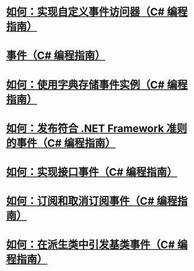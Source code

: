 # [如何：实现自定义事件访问器（C# 编程指南）](how-to-implement-custom-event-accessors.md)
# [事件（C# 编程指南）](index.md)
# [如何：使用字典存储事件实例（C# 编程指南）](how-to-use-a-dictionary-to-store-event-instances.md)
# [如何：发布符合 .NET Framework 准则的事件（C# 编程指南）](how-to-publish-events-that-conform-to-net-framework-guidelines.md)
# [如何：实现接口事件（C# 编程指南）](how-to-implement-interface-events.md)
# [如何：订阅和取消订阅事件（C# 编程指南）](how-to-subscribe-to-and-unsubscribe-from-events.md)
# [如何：在派生类中引发基类事件（C# 编程指南）](how-to-raise-base-class-events-in-derived-classes.md)
